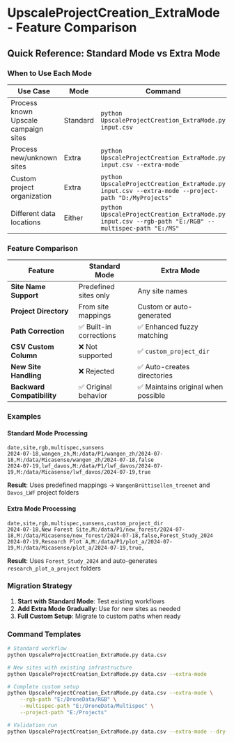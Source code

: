 # UpscaleProjectCreation_ExtraMode - Feature Comparison

## Quick Reference: Standard Mode vs Extra Mode

### When to Use Each Mode

| Use Case | Mode | Command |
|----------|------|---------|
| Process known Upscale campaign sites | Standard | `python UpscaleProjectCreation_ExtraMode.py input.csv` |
| Process new/unknown sites | Extra | `python UpscaleProjectCreation_ExtraMode.py input.csv --extra-mode` |
| Custom project organization | Extra | `python UpscaleProjectCreation_ExtraMode.py input.csv --extra-mode --project-path "D:/MyProjects"` |
| Different data locations | Either | `python UpscaleProjectCreation_ExtraMode.py input.csv --rgb-path "E:/RGB" --multispec-path "E:/MS"` |

### Feature Comparison

| Feature | Standard Mode | Extra Mode |
|---------|---------------|------------|
| **Site Name Support** | Predefined sites only | Any site names |
| **Project Directory** | From site mappings | Custom or auto-generated |
| **Path Correction** | ✅ Built-in corrections | ✅ Enhanced fuzzy matching |
| **CSV Custom Column** | ❌ Not supported | ✅ `custom_project_dir` |
| **New Site Handling** | ❌ Rejected | ✅ Auto-creates directories |
| **Backward Compatibility** | ✅ Original behavior | ✅ Maintains original when possible |

### Examples

#### Standard Mode Processing
```csv
date,site,rgb,multispec,sunsens
2024-07-18,wangen_zh,M:/data/P1/wangen_zh/2024-07-18,M:/data/Micasense/wangen_zh/2024-07-18,false
2024-07-19,lwf_davos,M:/data/P1/lwf_davos/2024-07-19,M:/data/Micasense/lwf_davos/2024-07-19,true
```
**Result**: Uses predefined mappings → `WangenBrüttisellen_treenet` and `Davos_LWF` project folders

#### Extra Mode Processing  
```csv
date,site,rgb,multispec,sunsens,custom_project_dir
2024-07-18,New Forest Site,M:/data/P1/new_forest/2024-07-18,M:/data/Micasense/new_forest/2024-07-18,false,Forest_Study_2024
2024-07-19,Research Plot A,M:/data/P1/plot_a/2024-07-19,M:/data/Micasense/plot_a/2024-07-19,true,
```
**Result**: Uses `Forest_Study_2024` and auto-generates `research_plot_a_project` folders

### Migration Strategy

1. **Start with Standard Mode**: Test existing workflows
2. **Add Extra Mode Gradually**: Use for new sites as needed  
3. **Full Custom Setup**: Migrate to custom paths when ready

### Command Templates

```bash
# Standard workflow
python UpscaleProjectCreation_ExtraMode.py data.csv

# New sites with existing infrastructure  
python UpscaleProjectCreation_ExtraMode.py data.csv --extra-mode

# Complete custom setup
python UpscaleProjectCreation_ExtraMode.py data.csv --extra-mode \
    --rgb-path "E:/DroneData/RGB" \
    --multispec-path "E:/DroneData/Multispec" \
    --project-path "E:/Projects"

# Validation run
python UpscaleProjectCreation_ExtraMode.py data.csv --extra-mode --dry-run
```
